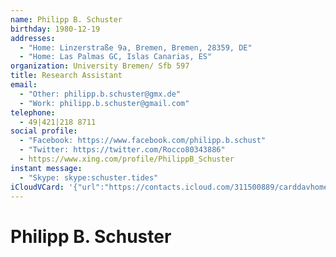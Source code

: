 ```yaml
---
name: Philipp B. Schuster
birthday: 1980-12-19
addresses:
  - "Home: Linzerstraße 9a, Bremen, Bremen, 28359, DE"
  - "Home: Las Palmas GC, Islas Canarias, ES"
organization: University Bremen/ Sfb 597
title: Research Assistant
email:
  - "Other: philipp.b.schuster@gmx.de"
  - "Work: philipp.b.schuster@gmail.com"
telephone:
  - 49|421|218 8711
social profile:
  - "Facebook: https://www.facebook.com/philipp.b.schust"
  - "Twitter: https://twitter.com/Rocco80343886"
  - https://www.xing.com/profile/PhilippB_Schuster
instant message:
  - "Skype: skype:schuster.tides"
iCloudVCard: '{"url":"https://contacts.icloud.com/311500889/carddavhome/card/NWViZmFlNGItM2UyOC00ZDc5LTkzZmQtNzIxZGMyNTljMDgy.vcf","etag":"\"kmfhd41m\"","data":"BEGIN:VCARD\r\nVERSION:3.0\r\nFN:\r\nN:Schuster;Philipp B.;;;\r\nUID:5ebfae4b-3e28-4d79-93fd-721dc259c082\r\nBDAY;VALUE=date:1980-12-19\r\nADR;TYPE=HOME:;;Linzerstraße 9a;Bremen;Bremen;28359;DE;\r\nADR;TYPE=HOME:;;;Las Palmas GC;Islas Canarias;;ES;\r\nWP1.X-ABLABEL:Work\r\nWP2.X-ABLABEL:Work\r\nWP3.X-ABLABEL:Work\r\nWP4.X-ABLABEL:Work\r\nWP5.X-ABLABEL:Home\r\nitem0.X-ABLABEL:xing\r\nPRODID:ez-vcard 0.9.13-fc\r\nREV:2025-04-03T22:11:23Z\r\nORG:University Bremen/ Sfb 597;\r\nTITLE:Research Assistant\r\nEMAIL;TYPE=OTHER:philipp.b.schuster@gmx.de\r\nEMAIL;TYPE=WORK:philipp.b.schuster@gmail.com\r\nPHOTO;VALUE=uri:https://gateway.icloud.com/contacts/311500889/ck/card/f4090\r\n e9a2c445a19bc4d8893742f3279\r\nTEL:49|421|218 8711\r\nX-SOCIALPROFILE;TYPE=facebook;X-USER=philipp.b.schuster;X-USERID=563481913;\r\n X-DISPLAYNAME=Philipp B. Schuster:https://www.facebook.com/philipp.b.schust\r\nX-SOCIALPROFILE;TYPE=twitter;X-USER=Rocco80343886:https://twitter.com/Rocco\r\n 80343886\r\nIMPP;X-SERVICE-TYPE=Skype;TYPE=HOME,pref:skype:schuster.tides\r\nitem0.X-SOCIALPROFILE;X-USER=PhilippB_Schuster:https://www.xing.com/profile\r\n /PhilippB_Schuster\r\nEND:VCARD"}'
---
```

# Philipp B. Schuster